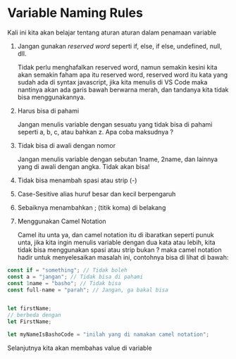# Variable Naming Rules

Kali ini kita akan belajar tentang aturan aturan dalam penamaan variable

1. Jangan gunakan _reserved word_ seperti if, else, if else, undefined, null, dll.

   Tidak perlu menghafalkan reserved word, namun semakin kesini kita akan semakin faham apa itu reserved word, reserved word itu kata yang sudah ada di syntax javascript, jika kita menulis di VS Code maka nantinya akan ada garis bawah berwarna merah, dan tandanya kita tidak bisa menggunakannya.

1. Harus bisa di pahami

   Jangan menulis variable dengan sesuatu yang tidak bisa di pahami seperti a, b, c, atau bahkan z. Apa coba maksudnya ?

1. Tidak bisa di awali dengan nomor

   Jangan menulis variable dengan sebutan 1name, 2name, dan lainnya yang di awali dengan angka. Tidak akan bisa!

1. Tidak bisa menambah spasi atau strip (-)
1. Case-Sesitive alias huruf besar dan kecil berpengaruh
1. Sebaiknya menambahkan ; (titik koma) di belakang
1. Menggunakan Camel Notation

   Camel itu unta ya, dan camel notation itu di ibaratkan seperti punuk unta, jika kita ingin menulis variable dengan dua kata atau lebih, kita tidak bisa menggunakan spasi atau strip bukan ? maka camel notation hadir untuk menyelesaikan masalah ini, contohnya bisa di lihat di bawah:

```javascript
const if = "something"; // Tidak boleh
const a = "jangan"; // Tidak bisa di pahami
const 1name = "basho"; // Tidak bisa
const full-name = "parah"; // Jangan, ga bakal bisa


let firstName;
// berbeda dengan
let FirstName;

let myNameIsBashoCode = "inilah yang di namakan camel notation";
```

Selanjutnya kita akan membahas value di variable
